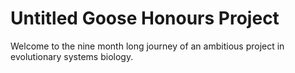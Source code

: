 # Untitled Goose Honours Project
Welcome to the nine month long journey of an ambitious project in evolutionary systems biology.
